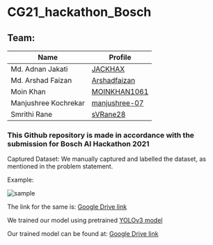 # CG21_hackathon_Bosch

## Team:
| Name      | Profile |
| ----------- | ----------- |
| Md. Adnan Jakati      | [JACKHAX](https://github.com/jackhax)       |
| Md. Arshad Faizan   | [Arshadfaizan](https://github.com/arshadfaizan)|
| Moin Khan  |[MOINKHAN1061](https://github.com/MOINKHAN1061)         |
| Manjushree Kochrekar   | [manjushree-07](https://github.com/manjushree-07)        |
| Smrithi Rane | [sVRane28](https://github.com/svRane28)        |

### This Github repository is made in accordance with the submission for Bosch AI Hackathon 2021

Captured Dataset:
We manually captured and labelled the dataset, as mentioned in the problem statement.

Example:

![sample](https://i.ibb.co/Xs9srH6/Capture.png)

The link for the same is: [Google Drive link](https://drive.google.com/drive/u/0/folders/1T1uGCmj-KpX0HM1-cqrdGi9MMB09hbzK)

We trained our model using pretrained [YOLOv3 model](https://github.com/OlafenwaMoses/ImageAI) 

Our trained model can be found at: [Google Drive link](https://drive.google.com/drive/u/0/folders/1-heXWIAg2AevoleDUTiKpCnSy-i_Y4wJ)
